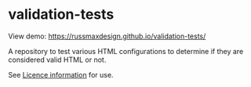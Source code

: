 # validation-tests

View demo: https://russmaxdesign.github.io/validation-tests/

A repository to test various HTML configurations to determine if they are considered valid HTML or not.

See [Licence information](LICENCE) for use.
